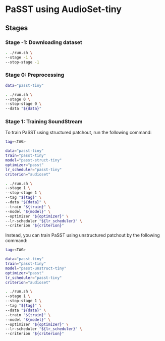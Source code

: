 # PaSST using AudioSet-tiny

## Stages

### Stage -1: Downloading dataset

```sh
. ./run.sh \
--stage -1 \
--stop-stage -1
```

### Stage 0: Preprocessing

```sh
data="passt-tiny"

. ./run.sh \
--stage 0 \
--stop-stage 0 \
--data "${data}"
```

### Stage 1: Training SoundStream

To train PaSST using structured patchout, run the following command:

```sh
tag=<TAG>

data="passt-tiny"
train="passt-tiny"
model="passt-struct-tiny"
optimizer="passt"
lr_scheduler="passt-tiny"
criterion="audioset"

. ./run.sh \
--stage 1 \
--stop-stage 1 \
--tag "${tag}" \
--data "${data}" \
--train "${train}" \
--model "${model}" \
--optimizer "${optimizer}" \
--lr-scheduler "${lr_scheduler}" \
--criterion "${criterion}"
```

Instead, you can train PaSST using unstructured patchout by the following command:

```sh
tag=<TAG>

data="passt-tiny"
train="passt-tiny"
model="passt-unstruct-tiny"
optimizer="passt"
lr_scheduler="passt-tiny"
criterion="audioset"

. ./run.sh \
--stage 1 \
--stop-stage 1 \
--tag "${tag}" \
--data "${data}" \
--train "${train}" \
--model "${model}" \
--optimizer "${optimizer}" \
--lr-scheduler "${lr_scheduler}" \
--criterion "${criterion}"
```
